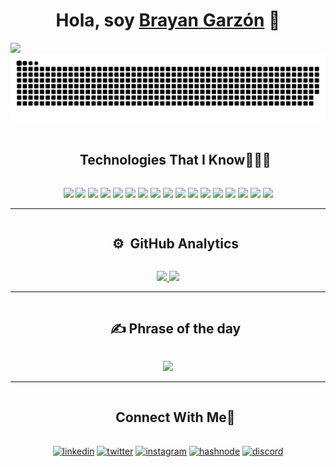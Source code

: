 
<div align="center">
<h1 align="center">Hola, soy <a href="https://github.com/BrayanGarzon">Brayan Garzón</a> 👋</h1>
</div>

<img  src="https://github.com/BrayanGarzon/BrayanGarzon/assets/70782115/e0fc00bd-91bd-4684-8ac0-dd736c83a7b4">


<!--- snake -->
<div align="center">
  <img  src="https://github.com/1999AZZAR/1999AZZAR/blob/main/resources/img/grid-snake.svg"
       alt="snake" /></a>
</div>




<!--h1 without bottom border-->
<div id="user-content-toc">
  <ul align="center">
    <summary><h2 style="display: inline-block">Technologies That I Know👨🏻‍💻</h2></summary>
  </ul>
</div>


<p align="center">
    <img  src="https://img.shields.io/badge/c++-%2300599C.svg?style=for-the-badge&logo=c%2B%2B&logoColor=white"/>
    <img src="https://img.shields.io/badge/css3-%231572B6.svg?style=for-the-badge&logo=css3&logoColor=white"/>
    <img  src="https://img.shields.io/badge/html5-%23E34F26.svg?style=for-the-badge&logo=html5&logoColor=white"/>
    <img  src="https://img.shields.io/badge/javascript-%23323330.svg?style=for-the-badge&logo=javascript&logoColor=%23F7DF1E"/>
    <img  src="https://img.shields.io/badge/python-3670A0?style=for-the-badge&logo=python&logoColor=ffdd54"/>
    <img  src="https://img.shields.io/badge/typescript-%23007ACC.svg?style=for-the-badge&logo=typescript&logoColor=white"/>
    <img  src="https://img.shields.io/badge/DigitalOcean-%230167ff.svg?style=for-the-badge&logo=digitalOcean&logoColor=white"/>
    <img  src="https://img.shields.io/badge/angular-%23DD0031.svg?style=for-the-badge&logo=angular&logoColor=white"/>
    <img  src="https://img.shields.io/badge/django-%23092E20.svg?style=for-the-badge&logo=django&logoColor=white"/>
    <img  src="https://img.shields.io/badge/vuejs-%2335495e.svg?style=for-the-badge&logo=vuedotjs&logoColor=%234FC08D"/>
    <img  src="https://img.shields.io/badge/mysql-%2300f.svg?style=for-the-badge&logo=mysql&logoColor=white"/>
    <img  src="https://img.shields.io/badge/postgres-%23316192.svg?style=for-the-badge&logo=postgresql&logoColor=white"/>
    <img  src="https://img.shields.io/badge/adobeillustrator-%23FF9A00.svg?style=for-the-badge&logo=adobeillustrator&logoColor=white"/>
    <img  src="https://img.shields.io/badge/affinitydesginer-%231B72BE.svg?style=for-the-badge&logo=affinity-designer&logoColor=white"/>
    <img  src="https://img.shields.io/badge/Adobe%20XD-470137?style=for-the-badge&logo=Adobe%20XD&logoColor=#FF61F6"/>
    <img  src="https://img.shields.io/badge/adobephotoshop-%2331A8FF.svg?style=for-the-badge&logo=adobephotoshop&logoColor=white"/>
    <img  src="https://img.shields.io/badge/Canva-%2300C4CC.svg?style=for-the-badge&logo=Canva&logoColor=white"/>
    
    
  
  
</p>




---



<div id="user-content-toc">
  <ul align="center">
    <summary><h2 style="display: inline-block">⚙️ &nbsp;GitHub Analytics</h2></summary>  
  </ul>
</div>
<!--
<p align="center">
  <a href="https://visitcount.itsvg.in">
  <img src="https://visitcount.itsvg.in/api?id=BrayanGarzon&label=Profile%20Views&color=1&icon=5&pretty=true" />
</a>
</p>
-->
<p align="center">
<a href="https://github.com/BrayanGarzon">
  <img height="180em" src="https://github-readme-streak-stats.herokuapp.com/?user=BrayanGarzon&theme=algolia&hide_border=false"/>
  <img height="180em" src="https://github-readme-stats.vercel.app/api/top-langs/?username=BrayanGarzon&theme=algolia&hide_border=false&include_all_commits=false&count_private=false&layout=compact"/>
</a>
</p>


---


<div id="user-content-toc">
  <ul align="center">
    <summary><h2 style="display: inline-block">✍️ Phrase of the day</h2></summary>
  </ul>
</div>

<p align="center">
  <img height="200em" src="https://quotes-github-readme.vercel.app/api?type=horizontal&theme=radical"/>
</p>

---


<!-- Connect with me -->
<!--h2 without bottom border-->
<div id="user-content-toc">
  <ul align="center">
    <summary><h2 style="display: inline-block">Connect With Me🤝</h2></summary>
  </ul>
</div>

<!--icons and links-->
<p align="center">
<a href="#" target="blank"><img align="center" src="https://user-images.githubusercontent.com/88904952/234979284-68c11d7f-1acc-4f0c-ac78-044e1037d7b0.png" alt="linkedin" height="50" width="50" /></a>
<a href="#" target="blank"><img align="center" src="https://user-images.githubusercontent.com/88904952/234980676-61bfb021-ecc8-48f7-88e6-34c1b06c4a58.png" alt="twitter" height="50" width="50" /></a> 
<a href="#" target="blank"><img align="center" src="https://user-images.githubusercontent.com/88904952/234981169-2dd1e58f-4b7e-468c-8213-034ba62156c3.png" alt="instagram" height="50" width="50" /></a>
<a href="#" target="blank"><img align="center" src="https://user-images.githubusercontent.com/88904952/234982196-562aea17-5532-4550-8c08-1c7cb994a541.png" alt="hashnode" height="50" width="50" /></a>
<a href="#" target="blank"><img align="center" src="https://user-images.githubusercontent.com/88904952/234982627-019fd336-6248-453c-9b05-97c13fd1d207.png" alt="discord" height="50" width="50" /></a>
  
</p>
